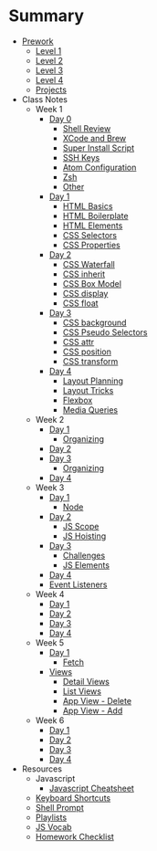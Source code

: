 # Summary

* [Prework](prework/index.md)
  - [Level 1](prework/level1.md)
  - [Level 2](prework/level2.md)
  - [Level 3](prework/level3.md)
  - [Level 4](prework/level4.md)
  - [Projects](prework/projects.md)
* Class Notes
  - Week 1
    + [Day 0](week-1/day-0/index.md)
      * [Shell Review](week-1/day-0/shell.md)
      * [XCode and Brew](week-1/day-0/xcode.md)
      * [Super Install Script](week-1/day-0/super-installer.md)
      * [SSH Keys](week-1/day-0/ssh.md)
      * [Atom Configuration](week-1/day-0/atom.md)
      * [Zsh](week-1/day-0/zsh.md)
      * [Other](week-1/day-0/other.md)
    + [Day 1](week-1/day-1/index.md)
      * [HTML Basics](week-1/day-1/html.md)
      * [HTML Boilerplate](week-1/day-1/boilerplate.md)
      * [HTML Elements](week-1/day-1/elements.md)
      * [CSS Selectors](week-1/day-1/selectors.md)
      * [CSS Properties](week-1/day-1/properties.md)
    + [Day 2](week-1/day-2/index.md)
      * [CSS Waterfall](week-1/day-2/css-waterfall.md)
      * [CSS inherit](week-1/day-2/inherit.md)
      * [CSS Box Model](week-1/day-2/box-model.md)
      * [CSS display](week-1/day-2/display.md)
      * [CSS float](week-1/day-2/float.md)
    + [Day 3](week-1/day-3/index.md)
      * [CSS background](week-1/day-3/backgrounds.md)
      * [CSS Pseudo Selectors](week-1/day-3/pseudo-selectors.md)
      * [CSS attr](week-1/day-3/attr.md)
      * [CSS position](week-1/day-3/position.md)
      * [CSS transform](week-1/day-3/transform.md)
    + [Day 4](week-1/day-4/index.md)
      * [Layout Planning](week-1/day-4/layout-planning.md)
      * [Layout Tricks](week-1/day-4/layout-tricks.md)
      * [Flexbox](week-1/day-4/flex-box.md)
      * [Media Queries](week-1/day-4/media-queries.md)
  - Week 2
    + [Day 1](week-2/day-1/index.md)
      * [Organizing](week-2/day-1/organizing.md)
    + [Day 2](week-2/day-2/index.md)
    + [Day 3](week-2/day-3/index.md)
      * [Organizing](week-2/day-3/bem.md)
    + [Day 4](week-2/day-4/index.md)
  - Week 3
    + [Day 1](week-3/day-1/index.md)
      * [Node](week-3/day-1/node.md)
    + [Day 2](week-3/day-2/index.md)
      * [JS Scope](week-3/day-1/scope.md)
      * [JS Hoisting](week-3/day-1/hoisting.md)
    + [Day 3](week-3/day-3/index.md)
      * [Challenges](week-3/day-3/query-selector.md)
      * [JS Elements](week-3/day-3/js-elements.md)
    + [Day 4](week-3/day-4/index.md)
    * [Event Listeners](week-3/day-4/eventlistener.md)
  - Week 4
    + [Day 1](week-4/day-1/index.md)
    + [Day 2](week-4/day-2/index.md)
    + [Day 3](week-4/day-3/index.md)
    + [Day 4](week-4/day-4/index.md)
  - Week 5
    + [Day 1](week-5/day-1/index.md)
      - [Fetch](week-5/day-1/fetch.md)
    + [Views](week-5/views/index.md)
      - [Detail Views](week-5/views/detail.md)
      - [List Views](week-5/views/list.md)
      - [App View - Delete](week-5/views/app-delete.md)
      - [App View - Add](week-5/views/app-add-item.md)
  - Week 6
    + [Day 1](week-6/day-1/index.md)
    + [Day 2](week-6/day-2/index.md)
    + [Day 3](week-6/day-3/index.md)
    + [Day 4](week-6/day-4/index.md)
* Resources
  - Javascript
    + [Javascript Cheatsheet](resources/javascript/cheatsheet.md)
  - [Keyboard Shortcuts](resources/keyboard-shortcuts.md)
  - [Shell Prompt](resources/shell.md)
  - [Playlists](resources/playlists.md)
  - [JS Vocab](resources/js-vocab.md)
  - [Homework Checklist](resources/homework-process.md)
